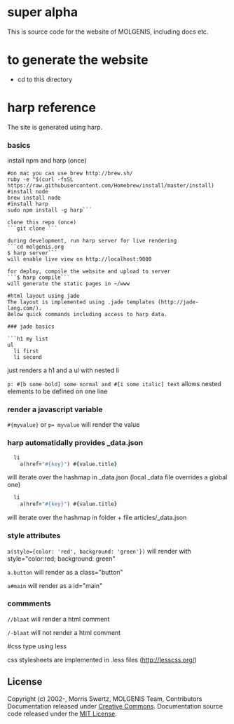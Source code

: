 # super alpha #

This is source code for the website of MOLGENIS, including docs etc.

# to generate the website



- cd to this directory

# harp reference
The site is generated using harp.

### basics

install npm and harp (once)
```
#on mac you can use brew http://brew.sh/
ruby -e "$(curl -fsSL https://raw.githubusercontent.com/Homebrew/install/master/install)
#install node
brew install node
#install harp
sudo npm install -g harp```

clone this repo (once)
```git clone ```

during development, run harp server for live rendering
```cd molgenis.org
$ harp server```
will enable live view on http://localhost:9000

for deploy, compile the website and upload to server
```$ harp compile```
will generate the static pages in ~/www

#html layout using jade 
The layout is implemented using .jade templates (http://jade-lang.com/).
Below quick commands including access to harp data.

### jade basics

```h1 my list
ul
  li first
  li second
```
just renders a h1 and a ul with nested li 

```p: #[b some bold] some normal and #[i some italic] text```
allows nested elements to be defined on one line

### render a javascript variable
```#{myvalue}```
or
```p= myvalue```
will render the value

### harp automatidally provides _data.json
```for value, key in public._data
  li
    a(href="#{key}") #{value.title}
```
will iterate over the hashmap in _data.json (local _data file overrides a global one) 

```for value, key in public.articles._data
  li
    a(href="#{key}") #{value.title}
```
will iterate over the hashmap in folder + file articles/_data.json 

### style attributes

```a(style={color: 'red', background: 'green'})```
will render with style="color:red; background: green"

```a.button```
will render as a class="button"

```a#main```
will render as a id="main"

### commments

```//blaat```
will render a html comment

```/-blaat```
will not render a html comment

#css type using less

css stylesheets are implemented in .less files (http://lesscss.org/)

## License
Copyright (c) 2002-, Morris Swertz, MOLGENIS Team, 
Contributors Documentation released under [Creative Commons](./LICENSE-CC).
Documentation source code released under the [MIT License](./LICENSE-MIT).